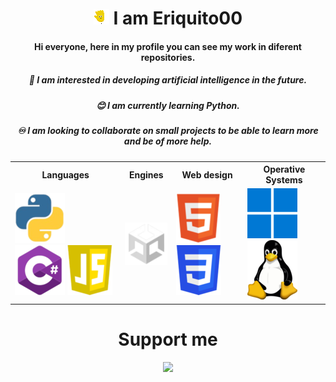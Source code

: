<body>
  <h1 align="center"> <img src="https://raw.githubusercontent.com/Eriquito00/Eriquito00/main/gif/perfil.gif" alt="Inicio"> I am Eriquito00 </h1>
  <h4 align="center"> Hi everyone, here in my profile you can see my work in diferent repositories.</h4>
  <h5 align="center">💟 I am interested in developing artificial intelligence in the future.</h5>
  <h5 align="center">😊 I am currently learning Python.</h5>
  <h5 align="center">♾️ I am looking to collaborate on small projects to be able to learn more and be of more help.</h5>

<table align="center">
  <tr>
    <th>Languages</th>
    <th>Engines</th>
    <th>Web design</th>
    <th>Operative Systems</th>
  </tr>
  <tr>
    <td>
      <img src="https://raw.githubusercontent.com/Eriquito00/Eriquito00/main/img/python.png" alt="Python">
      <img src="https://raw.githubusercontent.com/Eriquito00/Eriquito00/main/img/c-sharp.png" alt="C#">
      <img src="https://raw.githubusercontent.com/Eriquito00/Eriquito00/main/img/js.png" alt="JavaScript">
    </td>
    <td>
      <img src="https://raw.githubusercontent.com/Eriquito00/Eriquito00/main/img/unity.png" alt="Unity">
    </td>
    <td>
      <img src="https://raw.githubusercontent.com/Eriquito00/Eriquito00/main/img/html.png" alt="HTML">
      <img src="https://raw.githubusercontent.com/Eriquito00/Eriquito00/main/img/css.png" alt="CSS">
    </td>
    <td>
      <img src="https://raw.githubusercontent.com/Eriquito00/Eriquito00/main/img/windows.png" alt="Windows">
      <img src="https://raw.githubusercontent.com/Eriquito00/Eriquito00/main/img/linux.png" alt="Linux">
    </td>
  </tr>
</table>

<h1 align="center">Support me</h1>
<div align="center">
  <a href="https://www.buymeacoffee.com/Eriquito00">
    <img src="https://img.buymeacoffee.com/button-api/?text=Buy me a coffee&emoji=☕&slug=Eriquito00&button_colour=5F7FFF&font_colour=ffffff&font_family=Poppins&outline_colour=000000&coffee_colour=FFDD00" width="250">
  </a>
</div>

</body>
